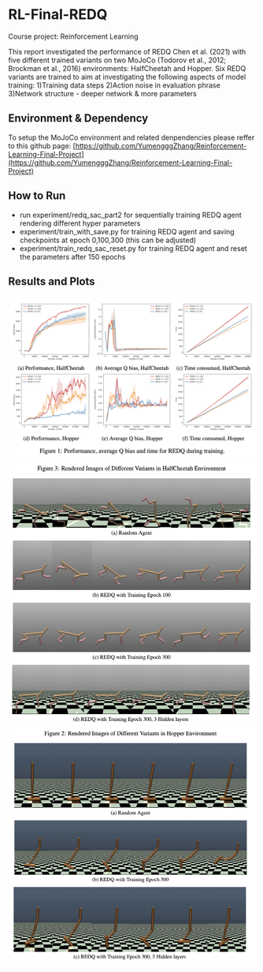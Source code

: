 # RL-Final-REDQ
Course project: Reinforcement Learning


This report investigated the performance of REDQ Chen et al. (2021) with five different trained variants on two MoJoCo (Todorov et al., 2012; Brockman et al., 2016) environments: HalfCheetah and Hopper. Six REDQ variants are trained to aim at investigating the following aspects of model training: 1)Training data steps 2)Action noise in evaluation phrase 3)Network structure - deeper network & more parameters
## Environment & Dependency
To setup the MoJoCo environment and related denpendencies please reffer to this github page: [https://github.com/YumengggZhang/Reinforcement-Learning-Final-Project](https://github.com/YumengggZhang/Reinforcement-Learning-Final-Project)

## How to Run
- run experiment/redq_sac_part2 for sequentially training REDQ agent rendering different hyper parameters
- experiment/train_with_save.py for training REDQ agent and saving checkpoints at epoch 0,100,300 (this can be adjusted)
- experiment/train_redq_sac_reset.py for training REDQ agent and reset the parameters after 150 epochs

## Results and Plots
![readme_pic](./performance.png)
![readme_pic](./Halfcheetah.png)
![readme_pic](./Hopper.png)
